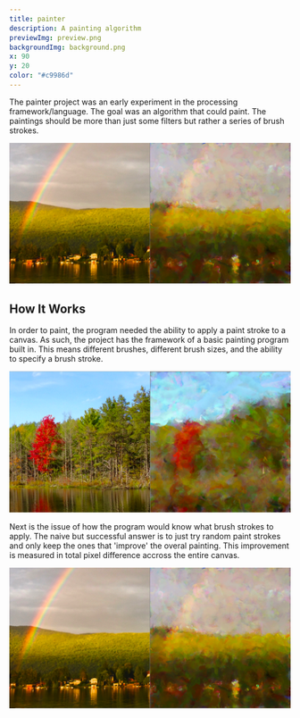 ```yaml
---
title: painter
description: A painting algorithm
previewImg: preview.png
backgroundImg: background.png
x: 90
y: 20
color: "#c9986d"
---
```

The painter project was an early experiment in the processing framework/language. The goal was an algorithm that could paint. The paintings should be more than just some filters but rather a series of brush strokes. 

![A painting of a lake](./paintedlake.png)

How It Works
---

In order to paint, the program needed the ability to apply a paint stroke to a canvas. As such, the project has the framework of a basic painting program built in. This means different brushes, different brush sizes, and the ability to specify a brush stroke. 

![A painting of a pond](./paintedpond.png)

Next is the issue of how the program would know what brush strokes to apply. The naive but successful answer is to just try random paint strokes and only keep the ones that 'improve' the overal painting. This improvement is measured in total pixel difference accross the entire canvas. 

![A painting of a rainbow](./paintedrainbow.png)



